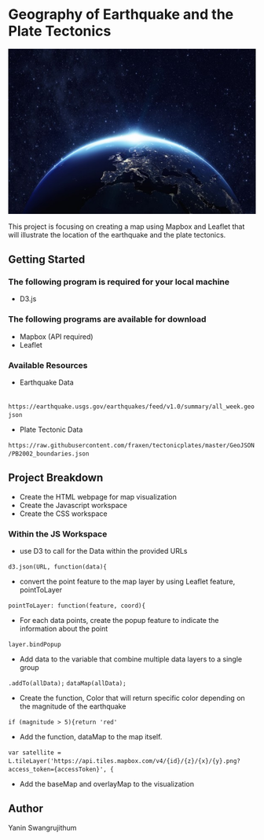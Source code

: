 # Geography of Earthquake and the Plate Tectonics
![Earth](Images/earth.jpeg)

This project is focusing on creating a map using Mapbox and Leaflet that will illustrate the location of the earthquake and the plate tectonics. 
## Getting Started
### The following program is required for your local machine 
* D3.js
### The following programs are available for download
* Mapbox (API required)
* Leaflet
### Available Resources
* Earthquake Data 

``` https://earthquake.usgs.gov/earthquakes/feed/v1.0/summary/all_week.geojson```

* Plate Tectonic Data

```https://raw.githubusercontent.com/fraxen/tectonicplates/master/GeoJSON/PB2002_boundaries.json``` 

## Project Breakdown
* Create the HTML webpage for map visualization 
* Create the Javascript workspace
* Create the CSS workspace
### Within the JS Workspace
* use D3 to call for the Data within the provided URLs 

```d3.json(URL, function(data){```

* convert the point feature to the map layer by using Leaflet feature, pointToLayer

```pointToLayer: function(feature, coord){```

* For each data points, create the popup feature to indicate the information about the point

```layer.bindPopup``` 

* Add data to the variable that combine multiple data layers to a single group 

```.addTo(allData);```
``` dataMap(allData); ```

* Create the function, Color that will return specific color depending on the magnitude of the earthquake

```if (magnitude > 5){return 'red'```

* Add the function, dataMap to the map itself. 

```var satellite = L.tileLayer('https://api.tiles.mapbox.com/v4/{id}/{z}/{x}/{y}.png?access_token={accessToken}', {```

* Add the baseMap and overlayMap to the visualization 

## Author
Yanin Swangrujithum 

